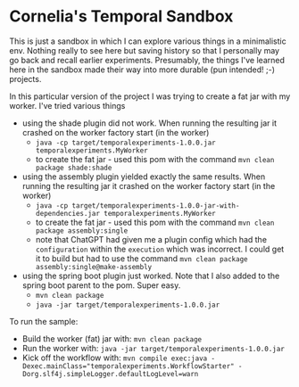 # Cornelia's Temporal Sandbox

This is just a sandbox in which I can explore various things in a minimalistic env. Nothing really to see here but saving history so that I personally may go back and recall earlier experiments. Presumably, the things I've learned here in the sandbox made their way into more durable (pun intended! ;-) projects.

In this particular version of the project I was trying to create a fat jar with my worker. I've tried various things

- using the shade plugin did not work. When running the resulting jar it crashed on the worker factory start (in the worker)
  - `java -cp target/temporalexperiments-1.0.0.jar temporalexperiments.MyWorker`
  - to create the fat jar - used this pom with the command `mvn clean package shade:shade`
- using the assembly plugin yielded exactly the same results. When running the resulting jar it crashed on the worker factory start (in the worker)
  - `java -cp target/temporalexperiments-1.0.0-jar-with-dependencies.jar temporalexperiments.MyWorker`
  - to create the fat jar - used this pom with the command `mvn clean package assembly:single`
  - note that ChatGPT had given me a plugin config which had the `configuration` within the `execution` which was incorrect. I could get it to build but had to use the command `mvn clean package assembly:single@make-assembly`
- using the spring boot plugin just worked. Note that I also added to the spring boot parent to the pom. Super easy.
  - `mvn clean package`
  - `java -jar target/temporalexperiments-1.0.0.jar`

To run the sample:

- Build the worker (fat) jar with: `mvn clean package`
- Run the worker with: `java -jar target/temporalexperiments-1.0.0.jar`
- Kick off the workflow with: `mvn compile exec:java -Dexec.mainClass="temporalexperiments.WorkflowStarter" -Dorg.slf4j.simpleLogger.defaultLogLevel=warn`